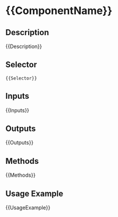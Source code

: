 # {{ComponentName}}

## Description
{{Description}}

## Selector
`{{Selector}}`

## Inputs
{{Inputs}}

## Outputs
{{Outputs}}

## Methods
{{Methods}}

## Usage Example
{{UsageExample}}
